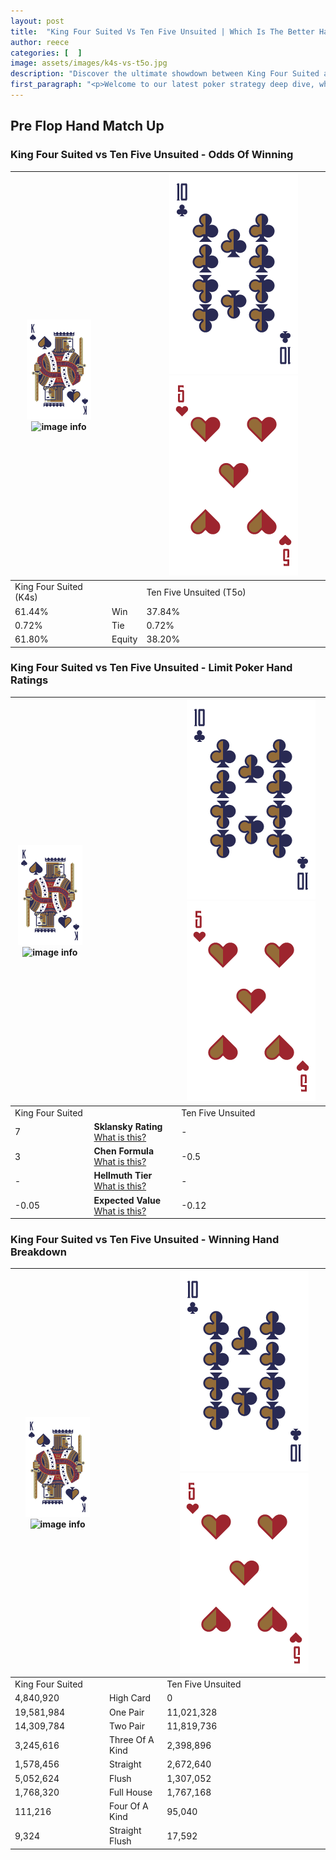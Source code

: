 ```yaml
---
layout: post
title:  "King Four Suited Vs Ten Five Unsuited | Which Is The Better Hand In Poker? A Complete Guide"
author: reece
categories: [  ]
image: assets/images/k4s-vs-t5o.jpg
description: "Discover the ultimate showdown between King Four Suited and Ten Five Unsuited in poker! Uncover the odds, strategies, and scenarios where one hand triumphs over the other. Get ready to up your poker game with this thrilling analysis."
first_paragraph: "<p>Welcome to our latest poker strategy deep dive, where we're pitting two distinct hands against each other in a high-stakes showdown: King Four Suited vs Ten Five Unsuited.</p><p>In the dynamic world of poker, every decision counts, and knowing which hand holds the upper hand is key to your success at the table.</p><p>In this article, we'll dissect these two hands, explore the scenarios where one dominates the other, and equip you with the knowledge to make strategic choices that can tip the odds in your favor.</p><p>Get ready to unravel the intriguing dynamics of these poker hands and elevate your game to new heights.</p>"
---
```




[comment]: # (sp0)

## Pre Flop Hand Match Up

<div class="table hand-ratings" markdown="1"> 



### King Four Suited vs Ten Five Unsuited - Odds Of Winning


    
| ![image info](assets/images/hand1/K.png) ![image info](assets/images/hand1/4s.png) |  | ![image info](assets/images/hand2/T.png) ![image info](assets/images/hand2/5o.png) |
| -------- | -------- | -------- |
| King Four Suited (K4s) |  | Ten Five Unsuited (T5o) |
| 61.44% | Win | 37.84% |
| 0.72% | Tie | 0.72% |
| 61.80% | Equity | 38.20% |




[comment]: # (sp1)



### King Four Suited vs Ten Five Unsuited - Limit Poker Hand Ratings


    
| ![image info](assets/images/hand1/K.png) ![image info](assets/images/hand1/4s.png) |  | ![image info](assets/images/hand2/T.png) ![image info](assets/images/hand2/5o.png) |
| -------- | -------- | -------- |
| King Four Suited |  | Ten Five Unsuited |
| 7 | **Sklansky Rating** [What is this?](/sklansky-rating-explained) | - |
| 3 | **Chen Formula** [What is this?](/chen-formula-explained) | -0.5 |
| - | **Hellmuth Tier** [What is this?](/Hellmuth-tier-explained) | - |
| -0.05 | **Expected Value** [What is this?](/expected-value-explained) | -0.12 |




[comment]: # (sp2)



### King Four Suited vs Ten Five Unsuited - Winning Hand Breakdown


    
| ![image info](assets/images/hand1/K.png) ![image info](assets/images/hand1/4s.png) |  | ![image info](assets/images/hand2/T.png) ![image info](assets/images/hand2/5o.png) |
| -------- | -------- | -------- |
| King Four Suited |  | Ten Five Unsuited |
| 4,840,920 | High Card | 0 |
| 19,581,984 | One Pair | 11,021,328 |
| 14,309,784 | Two Pair | 11,819,736 |
| 3,245,616 | Three Of A Kind | 2,398,896 |
| 1,578,456 | Straight | 2,672,640 |
| 5,052,624 | Flush | 1,307,052 |
| 1,768,320 | Full House | 1,767,168 |
| 111,216 | Four Of A Kind | 95,040 |
| 9,324 | Straight Flush | 17,592 |




[comment]: # (sp3)



</div>

[comment]: # (sp4)



[comment]: # (sp5)

